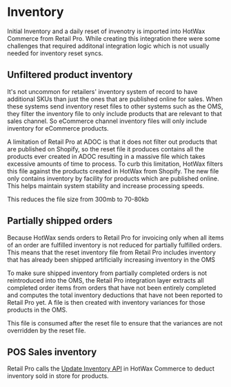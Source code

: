 # Inventory

Initial Inventory and a daily reset of invenotry is imported into HotWax Commerce from Retail Pro. While creating this integration there were some challenges that required additonal integration logic which is not usually needed for inventory reset syncs.

## Unfiltered product inventory
It's not uncommon for retailers' inventory system of record to have additional SKUs than just the ones that are published online for sales. When these systems send inventory reset files to other systems such as the OMS, they filter the inventory file to only include products that are relevant to that sales channel. So eCommerce channel inventory files will only include inventory for eCommerce products.

A limitation of Retail Pro at ADOC is that it does not filter out products that are published on Shopify, so the reset file it produces contains all the products ever created in ADOC resulting in a massive file which takes excessive amounts of time to process. To curb this limitation, HotWax filters this file against the products created in HotWax from Shopify. The new file only contains inventory by facility for products which are published online. This helps maintain system stability and increase processing speeds.

This reduces the file size from 300mb to 70-80kb


## Partially shipped orders
Because HotWax sends orders to Retail Pro for invoicing only when all items of an order are fulfilled inventory is not reduced for partially fulfilled orders. This means that the reset inventory file from Retail Pro includes inventory that has already been shipped artificially increasing inventory in the OMS

To make sure shipped inventory from partially completed orders is not reintroduced into the OMS, the Retail Pro integration layer extracts all completed order items from orders that have not been entirely completed and computes the total inventory deductions that have not been reported to Retail Pro yet. A file is then created with inventory variances for those products in the OMS.

This file is consumed after the reset file to ensure that the variances are not overridden by the reset file.

## POS Sales inventory
Retail Pro calls the [Update Inventory API][updateInventoryDocs] in HotWax Commerce to deduct inventory sold in store for products.

<!-- page links -->
[updateInventoryDocs]:(https://github.com/hotwax/oms-documentation/blob/oms1.0/Inventory/Update%20Inventory.md)